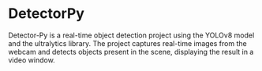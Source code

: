 # DetectorPy
Detector-Py is a real-time object detection project using the YOLOv8 model and the ultralytics library. The project captures real-time images from the webcam and detects objects present in the scene, displaying the result in a video window.
